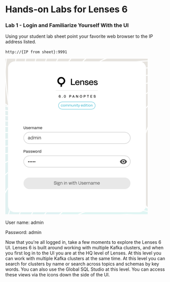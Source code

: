 # Hands-on Labs for Lenses 6

### Lab 1 - Login and Familiarize Yourself With the UI

Using your student lab sheet point your favorite web browser to the IP address listed.

`http://{IP from sheet}:9991`

![screenshot of Community Edition login page](https://github.com/lensesio-workshops/Community_Lenses_Setup/blob/main/images/login_page.png)

User name: admin

Password:  admin

Now that you're all logged in, take a few moments to explore the Lenses 6 UI. Lenses 6 is built around working with multiple Kafka clusters, and when you first log in to the UI you are at the HQ level of Lenses. At this level you can work with multiple Kafka clusters at the same time. At this level you can search for clusters by name or search across topics and schemas by key words. You can also use the Global SQL Studio at this level. You can access these views via the icons down the side of the UI. 

